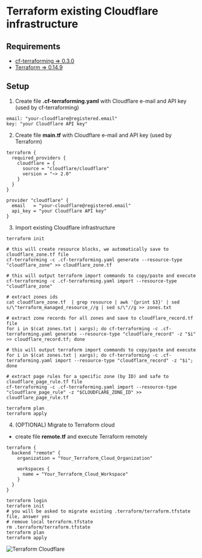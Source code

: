 # Terraform existing Cloudflare infrastructure

## Requirements

- [cf-terraforming => 0.3.0](https://github.com/cloudflare/cf-terraforming)
- [Terraform => 0.14.9](https://www.terraform.io/downloads.html)

## Setup

1. Create file **.cf-terraforming.yaml** with Cloudflare e-mail and API key (used by cf-terraforming)

```
email: "your-cloudflare@registered.email"
key: "your Cloudflare API key"
```

2. Create file **main.tf** with Cloudflare e-mail and API key (used by Terraform)

```
terraform {
  required_providers {
    cloudflare = {
      source = "cloudflare/cloudflare"
      version = "~> 2.0"
    }
  }
}

provider "cloudflare" { 
  email   = "your-cloudflare@registered.email"
  api_key = "your Cloudflare API key"
}

```

3. Import existing Cloudflare infrastructure

```
terraform init

# this will create resource blocks, we automatically save to cloudflare_zone.tf file
cf-terraforming -c .cf-terraforming.yaml generate --resource-type "cloudflare_zone" >> cloudflare_zone.tf

# this will output terraform import commands to copy/paste and execute
cf-terraforming -c .cf-terraforming.yaml import --resource-type "cloudflare_zone"

# extract zones ids
cat cloudflare_zone.tf  | grep resource | awk '{print $3}' | sed s/\"terraform_managed_resource_//g | sed s/\"//g >> zones.txt

# extract zone records for all zones and save to cloudflare_record.tf file
for i in $(cat zones.txt | xargs); do cf-terraforming -c .cf-terraforming.yaml generate --resource-type "cloudflare_record" -z "$i" >> cloudflare_record.tf; done

# this will output terraform import commands to copy/paste and execute
for i in $(cat zones.txt | xargs); do cf-terraforming -c .cf-terraforming.yaml import --resource-type "cloudflare_record" -z "$i"; done

# extract page rules for a specific zone (by ID) and safe to cloudflare_page_rule.tf file
cf-terraforming -c .cf-terraforming.yaml import --resource-type "cloudflare_page_rule" -z "$CLOUDFLARE_ZONE_ID" >> cloudflare_page_rule.tf

terraform plan
terraform apply
```

4. (OPTIONAL) Migrate to Terraform cloud

- create file **remote.tf** and execute Terraform remotely

```
terraform {
  backend "remote" {
    organization = "Your_Terraform_Cloud_Organization"

    workspaces {
      name = "Your_Terraform_Cloud_Workspace"
    }
  }
}
```

```
terraform login
terraform init
# you will be asked to migrate existing .terraform/terraform.tfstate file, answer yes
# remove local terraform.tfstate
rm .terraform/terraform.tfstate
terraform plan
terraform apply
```

![Terraform Cloudflare](https://raw.githubusercontent.com/fabriziosalmi/cloudflare-terraform/main/cloudflare-terraform.png)

